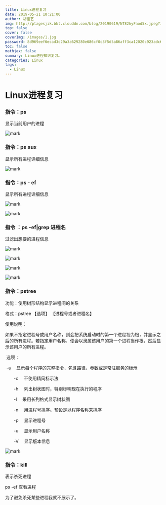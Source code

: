 ```yaml
---
title: Linux进程复习
date: 2019-05-21 10:21:00
author: 胡佳艺
img: http://ptagesjik.bkt.clouddn.com/blog/20190619/NT82hyFaod5x.jpeg?imageslim
top: false
cover: false
coverImg: /images/1.jpg
password: 8d969eef6ecad3c29a3a629280e686cf0c3f5d5a86aff3ca12020c923adc6c92
toc: false
mathjax: false
summary: Linux进程知识复习。
categories: Linux
tags:
  - Linux
---
```






# Linux进程复习

### 指令：ps

显示当前用户的进程

![mark](http://ptagesjik.bkt.clouddn.com/blog/20190619/OD0TMX8r3Rnw.png?imageslim)



### 指令：ps aux

显示所有进程详细信息

![mark](http://ptagesjik.bkt.clouddn.com/blog/20190619/18DfE9cVwcKV.png?imageslim)





### 指令：ps - ef 

显示所有进程详细信息

![mark](http://ptagesjik.bkt.clouddn.com/blog/20190619/im6QYKzxN9gc.png?imageslim)



![mark](http://ptagesjik.bkt.clouddn.com/blog/20190619/zb5NErqe4np0.png?imageslim)



### 指令 ：ps -ef|grep  进程名 

过滤出想要的进程信息

![mark](http://ptagesjik.bkt.clouddn.com/blog/20190619/B6XWS9DQJ433.png?imageslim)



![mark](http://ptagesjik.bkt.clouddn.com/blog/20190619/HQdGbLlGnJs7.png?imageslim)

![mark](http://ptagesjik.bkt.clouddn.com/blog/20190619/L2ukbxmWLDPP.png?imageslim)

![mark](http://ptagesjik.bkt.clouddn.com/blog/20190619/XGj63TLUeu2b.png?imageslim)



### 指令：pstree

功能：使用树形结构显示进程间的关系

格式：pstree  【选项】  【进程号或者进程名】

使用说明：

​        如果不指定进程号或用户名称，则会把系统启动时的第一个进程视为根，并显示之后的所有进程。若指定用户名称，便会以隶属该用户的第一个进程当作根，然后显示该用户的所有进程。

​        选项：

​        -a 　显示每个程序的完整指令，包含路径，参数或是常驻服务的标示

　　-c 　不使用精简标示法

　　-h 　列出树状图时，特别标明现在执行的程序

　　-l 　采用长列格式显示树状图

　　-n 　用进程号排序。预设是以程序名称来排序

　　-p 　显示进程号

　　-u 　显示用户名称

　　-V 　显示版本信息

![mark](http://ptagesjik.bkt.clouddn.com/blog/20190619/q25vG7U8MNbw.png?imageslim)





### 指令：kill

表示杀死进程

ps -ef  查看进程   

为了避免杀死某些进程我就不展示了。









